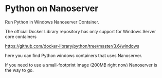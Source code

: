 # Python on Nanoserver

Run Python in Windows Nanoserver Container. 

The official Docker Library repository has only support for Windows Server core containers

https://github.com/docker-library/python/tree/master/3.6/windows

here you can find Python windows containers that uses Nanoserver. 

If you need to use a small-footprint image (200MB right now) Nanoserver is the way to go.